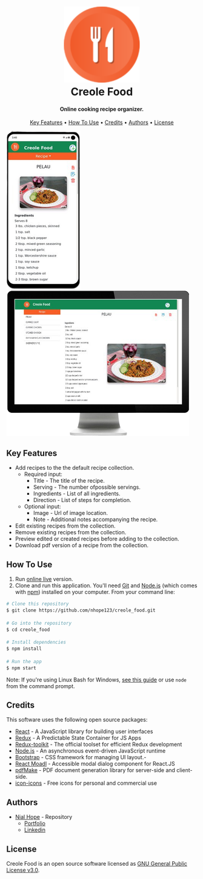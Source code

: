 
<h1 align="center">
  <br>
  <a href="https://nhope123.github.io/creole_food/"><img src="./src/assets/icons/logo128.webp" alt="Logo" width="200"></a>
  <br>
  Creole Food
  <br>
</h1>

<h4 align="center">Online cooking recipe organizer.</h4>



<p align="center">
  <a href="#key-features">Key Features</a> •
  <a href="#how-to-use">How To Use</a> •
  <a href="#credits">Credits</a> •
  <a href="#authors">Authors</a> •
  <a href="#license">License</a>
</p>

![screenshot](./src/assets/screenshots/mobile.png) ![screenshot](./src/assets/screenshots/desktop.png)

## Key Features

- Add recipes to the the default recipe collection.
	+ Required input:
		* Title - The title of the recipe.
		* Serving - The number ofpossible servings.
		* Ingredients - List of all ingredients.
		* Direction - List of steps for completion.
	+ Optional input: 
		* Image - Url of image location.
		* Note - Additional notes accompanying the recipe.
- Edit existing recipes from the collection.
- Remove existing recipes from the collection.
- Preview edited or created recipes before adding to the collection.
- Download pdf version of a recipe from the collection.

## How To Use

1. Run [online live](https://nhope123.github.io/creole_food/) version.
2. Clone and run this application. You'll need [Git](https://git-scm.com) and [Node.js](https://nodejs.org/en/download/) (which comes with [npm](http://npmjs.com)) installed on your computer. From your command line:

```bash
# Clone this repository
$ git clone https://github.com/nhope123/creole_food.git

# Go into the repository
$ cd creole_food

# Install dependencies
$ npm install

# Run the app
$ npm start
```

Note: If you're using Linux Bash for Windows, [see this guide](https://www.howtogeek.com/261575/how-to-run-graphical-linux-desktop-applications-from-windows-10s-bash-shell/) or use `node` from the command prompt.


## Credits

This software uses the following open source packages:

- [React](https://reactjs.org/) - A JavaScript library for building user interfaces
- [Redux](https://redux.js.org/) - A Predictable State Container for JS Apps
- [Redux-toolkit](https://redux-toolkit.js.org/) - The official toolset for efficient Redux development
- [Node.js](https://nodejs.org/) - An asynchronous event-driven JavaScript runtime
- [Bootstrap](https://getbootstrap.com/) - CSS framework for managing UI layout.- 
- [React Moadl](https://reactcommunity.org/react-modal/) - Accessible modal dialog component for React.JS
- [pdfMake](https://pdfmake.github.io/docs/0.1/) - PDF document generation library for server-side and client-side.
- [icon-icons](https://icon-icons.com/) - Free icons for personal and commercial use

## Authors
+ [Nial Hope](https://github.com/nhope123) - Repository
  + [Portfolio](https://nhope123.github.io/)
  + [Linkedin](https://www.linkedin.com/in/nialhope/)

## License

Creole Food is an open source software licensed as [GNU General Public License v3.0](LICENSE).

